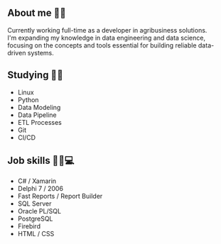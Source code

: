 
### <h2>About me 👨‍🦰</h2>
Currently working full-time as a developer in agribusiness solutions. <br>
I'm expanding my knowledge in data engineering and data science, focusing on the concepts and tools essential for building reliable data-driven systems.
### <h2>Studying 🦾📖</h2> 
- Linux
- Python
- Data Modeling
- Data Pipeline
- ETL Processes 
- Git
- CI/CD
### <h2>Job skills 👨‍💻💻</h2> 
- C# / Xamarin
- Delphi 7 / 2006
- Fast Reports / Report Builder
- SQL Server
- Oracle PL/SQL
- PostgreSQL
- Firebird
- HTML / CSS
